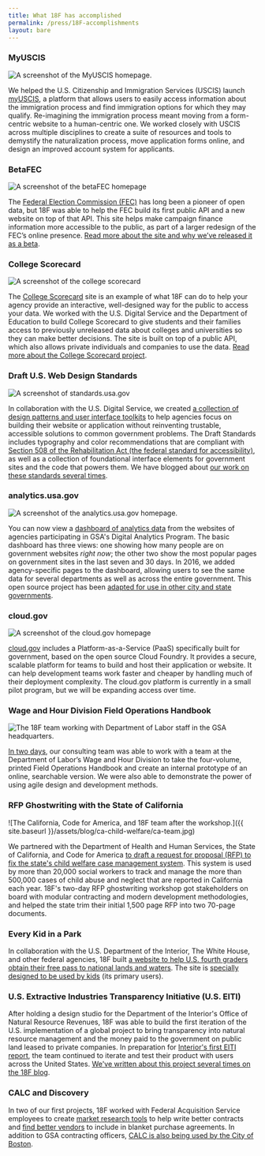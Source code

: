```yaml
---
title: What 18F has accomplished
permalink: /press/18F-accomplishments
layout: bare
---
```

### MyUSCIS

![A screenshot of the MyUSCIS homepage.]({{site.baseurl}}/assets/images/projects/myuscis.jpg)

We helped the U.S. Citizenship and Immigration Services (USCIS) launch [myUSCIS](https://my.uscis.gov), a platform that allows users to easily access information about the immigration process and find immigration options for which they may qualify. Re-imagining the immigration process meant moving from a form-centric website to a human-centric one. We worked closely with USCIS across multiple disciplines to create a suite of resources and tools to demystify the naturalization process, move application forms online, and design an improved account system for applicants.

### BetaFEC

![A screenshot of the betaFEC homepage]({{site.baseurl}}/assets/images/projects/beta-fec.jpg)

The [Federal Election Commission (FEC)](https://beta.fec.gov) has long been a pioneer of open data, but 18F was able to help the FEC build its first public API and a new website on top of that API. This site helps make campaign finance information more accessible to the public, as part of a larger redesign of the FEC’s online presence. [Read more about the site and why we’ve released it as a beta](https://18f.gsa.gov/2015/10/29/welcome-to-betafec/).

### College Scorecard

![A screenshot of the college scorecard]({{site.baseurl}}/assets/images/projects/college-scorecard.jpg)

The [College Scorecard](https://collegescorecard.ed.gov/) site is an example of what 18F can do to help your agency provide an interactive, well-designed way for the public to access your data. We worked with the U.S. Digital Service and the Department of Education to build College Scorecard to give students and their families access to previously unreleased data about colleges and universities so they can make better decisions. The site is built on top of a public API, which also allows private individuals and companies to use the data. [Read more about the College Scorecard project](https://18f.gsa.gov/2015/09/14/college-scorecard-launch/).

### Draft U.S. Web Design Standards

![A screenshot of standards.usa.gov]({{site.baseurl}}/assets/images/projects/draft-us-web-design-standards.png)

In collaboration with the U.S. Digital Service, we created [a collection of design patterns and user interface toolkits](https://standards.usa.gov) to help agencies focus on building their website or application without reinventing trustable, accessible solutions to common government problems. The Draft Standards includes typography and color recommendations that are compliant with [Section 508 of the Rehabilitation Act (the federal standard for accessibility)](http://www.section508.gov/), as well as a collection of foundational interface elements for government sites and the code that powers them. We have blogged about [our work on these standards several times](https://18f.gsa.gov/tags/web-design-standards/).

### analytics.usa.gov

![A screenshot of the analytics.usa.gov homepage.]({{site.baseurl}}/assets/images/projects/analytics-usa-gov.png)

You can now view a [dashboard of analytics data](https://analytics.usa.gov) from the websites of agencies participating in GSA's Digital Analytics Program. The basic dashboard has three views: one showing how many people are on government websites _right now_; the other two show the most popular pages on government sites in the last seven and 30 days. In 2016, we added agency-specific pages to the dashboard, allowing users to see the same data for several departments as well as across the entire government. This open source project has been [adapted for use in other city and state governments](https://18f.gsa.gov/2016/01/06/tips-for-adapting-analytics-usa-gov/).

### cloud.gov

![A screenshot of the cloud.gov homepage]({{site.baseurl}}/assets/images/projects/cloud-gov.png)

[cloud.gov](https://cloud.gov) includes a Platform-as-a-Service (PaaS) specifically built for government, based on the open source Cloud Foundry. It provides a secure, scalable platform for teams to build and host their application or website. It can help development teams work faster and cheaper by handling much of their deployment complexity. The cloud.gov platform is currently in a small pilot program, but we will be expanding access over time.

### Wage and Hour Division Field Operations Handbook

![The 18F team working with Department of Labor staff in the GSA headquarters.]({{site.baseurl}}/assets/images/projects/dol-handbook.jpg)

[In two days](https://18f.gsa.gov/2015/09/09/how-a-two-day-spring-moved-an-agency-twenty-years-forward/), our consulting team was able to work with a team at the Department of Labor’s Wage and Hour Division to take the four-volume, printed Field Operations Handbook and create an internal prototype of an online, searchable version. We were also able to demonstrate the power of using agile design and development methods.

### RFP Ghostwriting with the State of California

![The California, Code for America, and 18F team after the workshop.]({{ site.baseurl }}/assets/blog/ca-child-welfare/ca-team.jpg)

We partnered with the Department of Health and Human Services, the State of California, and Code for America [to draft a request for proposal (RFP) to fix the state's child welfare case management system](https://18f.gsa.gov/2016/03/22/helping-california-buy-a-new-child-welfare-system/). This system is used by more than 20,000 social workers to track and manage the more than 500,000 cases of child abuse and neglect that are reported in California each year. 18F's two-day RFP ghostwriting workshop got stakeholders on board with modular contracting and modern development methodologies, and helped the state trim their initial 1,500 page RFP into two 70-page documents.

### Every Kid in a Park

In collaboration with the U.S. Department of the Interior, The White House, and other federal agencies, 18F built [a website to help U.S. fourth graders obtain their free pass to national lands and waters](https://everykidinapark.gov). The site is [specially designed to be used by kids](https://18f.gsa.gov/2015/09/03/every-kid-in-a-park/) (its primary users).

### U.S. Extractive Industries Transparency Initiative (U.S. EITI)

After holding a design studio for the Department of the Interior's Office of Natural Resource Revenues, 18F was able to build the first iteration of the U.S. implementation of a global project to bring transparency into natural resource management and the money paid to the government on public land leased to private companies. In preparation for [Interior's first EITI report](https://useiti.doi.gov), the team continued to iterate and test their product with users across the United States. [We've written about this project several times on the 18F blog](https://18f.gsa.gov/tags/useiti/).

### CALC and Discovery

In two of our first projects, 18F worked with Federal Acquisition Service employees to create [market research tools](https://discovery.gsa.gov/) to help write better contracts and [find better vendors](https://calc.gsa.gov/) to include in blanket purchase agreements. In addition to GSA contracting officers, [CALC is also being used by the City of Boston](https://18f.gsa.gov/2015/11/10/boston-is-using-gsa-calc-tool/).
